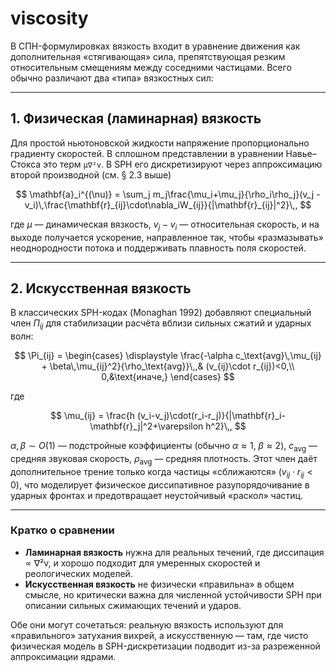 # viscosity

В СПH-формулировках вязкость входит в уравнение движения как дополнительная «стягивающая» сила, препятствующая резким относительным смещениям между соседними частицами. Всего обычно различают два «типа» вязкостных сил:

---

## 1. Физическая (ламинарная) вязкость

Для простой ньютоновской жидкости напряжение пропорционально градиенту скоростей. В сплошном представлении в уравнении Навье–Стокса это терм `μ∇²v`. В SPH его дискретизируют через аппроксимацию второй производной (см. § 2.3 выше)

$$
\mathbf{a}_i^{(\nu)} = \sum_j m_j\frac{\mu_i+\mu_j}{\rho_i\rho_j}(v_j - v_i)\,\frac{\mathbf{r}_{ij}\cdot\nabla_iW_{ij}}{|\mathbf{r}_{ij}|^2}\,,
$$

где $\mu$ — динамическая вязкость, $v_j-v_i$ — относительная скорость, и на выходе получается ускорение, направленное так, чтобы «размазывать» неоднородности потока и поддерживать плавность поля скоростей.

---

## 2. Искусственная вязкость

В классических SPH-кодах (Monaghan 1992) добавляют специальный член $\Pi_{ij}$ для стабилизации расчёта вблизи сильных сжатий и ударных волн:

$$
\Pi_{ij} = 
\begin{cases}
\displaystyle
\frac{-\alpha c_\text{avg}\,\mu_{ij} + \beta\,\mu_{ij}^2}{\rho_\text{avg}}\,,& (v_{ij}\cdot r_{ij})<0,\\
0,&\text{иначе,}
\end{cases}
$$

где

$$
\mu_{ij} = \frac{h (v_i-v_j)\cdot(r_i-r_j)}{|\mathbf{r}_i-\mathbf{r}_j|^2+\varepsilon h^2}\,,
$$

$\alpha,\beta\sim O(1)$ — подстройные коэффициенты (обычно $\alpha\approx1$, $\beta\approx2$), $c_\text{avg}$ — средняя звуковая скорость, $\rho_\text{avg}$ — средняя плотность.
Этот член даёт дополнительное трение только когда частицы «сближаются» ($v_{ij}\cdot r_{ij}<0$), что моделирует физическое диссипативное разупорядочивание в ударных фронтах и предотвращает неустойчивый «раскол» частиц.

---

### Кратко о сравнении

* **Ламинарная вязкость** нужна для реальных течений, где диссипация ∝ ∇²v, и хорошо подходит для умеренных скоростей и реологических моделей.
* **Искусственная вязкость** не физически «правильна» в общем смысле, но критически важна для численной устойчивости SPH при описании сильных сжимающих течений и ударов.

Обе они могут сочетаться: реальную вязкость используют для «правильного» затухания вихрей, а искусственную — там, где чисто физическая модель в SPH-дискретизации подводит из-за разреженной аппроксимации ядрами.
